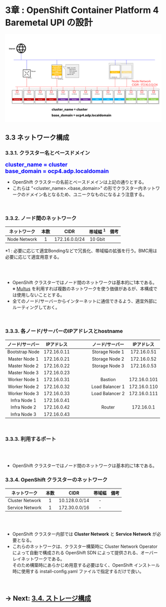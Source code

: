 # 3章 : OpenShift Container Platform 4 Baremetal UPI の設計

![システム構成図](./images/image_001.png)

## 3.3 ネットワーク構成
### 3.3.1. クラスター名とベースドメイン

<font color="blue" size="4">
<b>
cluster_name = cluster
<br>
base_domain = ocp4.adp.localdomain
</b>
</font>

- OpenShift クラスターの名前とベースドメインは上記の通りとする。
- これらは "<cluster_name>.<base_domain>" の形でクラスター内ネットワークのドメイン名となるため、ユニークなものになるよう注意する。

<br>

### 3.3.2. ノード間のネットワーク
| ネットワーク | 本数 | CIDR | 帯域幅 <sup>1</sup> | 備考 |
|:----------:|:----:|:---:|:----:|:----|
| Node Network | 1 | 172.16.0.0/24  | 10 Gbit |

*1 : 必要に応じて適宜Bondingなどで冗長化、帯域幅の拡張を行う。BMC用は必要に応じて適宜用意する。 <br>

<br>
<br>

- OpenShift クラスターではノード間のネットワークは基本的に1本である。<br>
※ [Multus](https://docs.openshift.com/container-platform/4.5/networking/multiple_networks/understanding-multiple-networks.html) を利用すれば複数のネットワークを使う価値があるが、本構成では使用しないこととする。
- 全てのノード/サーバーからインターネットに通信できるよう、適宜外部にルーティングしておく。

<br>

### 3.3.3. 各ノード/サーバーのIPアドレスとhostname

| ノード/サーバー | IPアドレス | &emsp;&emsp;&emsp; | ノード/サーバー | IPアドレス |
|:-------------:|:---------:|:---------:|:-------------:|:---------:|
| Bootstrap Node| 172.16.0.11 || Storage Node 1 | 172.16.0.51 |
| Master Node 1 | 172.16.0.21 || Storage Node 2 | 172.16.0.52 |
| Master Node 2 | 172.16.0.22 || Storage Node 3 | 172.16.0.53 |
| Master Node 3 | 172.16.0.23 ||||
| Worker Node 1 | 172.16.0.31 || Bastion        | 172.16.0.101 |
| Worker Node 2 | 172.16.0.32 || Load Balancer 1| 172.16.0.110 |
| Worker Node 3 | 172.16.0.33 || Load Balancer 2| 172.16.0.111 |
| Infra Node 1  | 172.16.0.41 ||||
| Infra Node 2  | 172.16.0.42 || Router         | 172.16.0.1 |
| Infra Node 3  | 172.16.0.43 ||||

<br>

### 3.3.3. 利用するポート

<br>
<br>

- OpenShift クラスターではノード間のネットワークは基本的に1本である。<br>


### 3.3.4. OpenShift クラスターのネットワーク
| ネットワーク | 本数 | CIDR | 帯域幅 | 備考 |
|:----------:|:----:|:---:|:----:|:----|
| Cluster Network | 1 | 10.128.0.0/14  | - |
| Service Network | 1 | 172.30.0.0/16  | - |

<br>
<br>


- OpenShift クラスター内部では **Cluster Network** と **Service Network** が必要となる。
- これらのネットワークは、クラスター構築時に Cluster Network Operator によって自動で構成される OpenShift SDN によって提供される、オーバーレイネットワークである。<br>
そのため構築時にあらかじめ用意する必要はなく、OpenShift インストール時に使用する install-config.yaml ファイルで指定するだけで良い。

<br>

## → Next: [3.4. ストレージ構成](./3.4.md)
